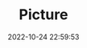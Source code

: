 ---
weight: 1
images:
- /images/edited/18.jpeg
title: Picture
date: 2022-10-24 22:59:53
tags:
- luminar
- work
---